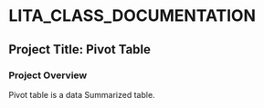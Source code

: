 # LITA_CLASS_DOCUMENTATION

## Project Title: Pivot Table

### Project Overview
Pivot table is a data Summarized table.
